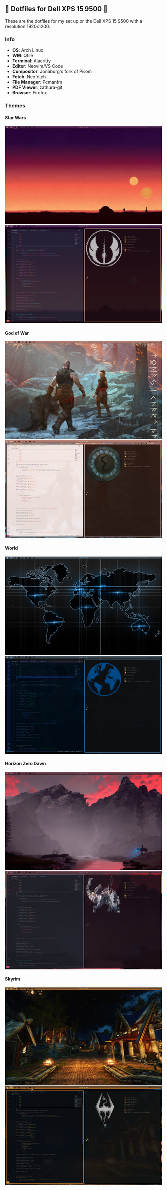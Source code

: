 ## 🔧 **Dotfiles for Dell XPS 15 9500** 🔧

These are the dotfiles for my set up on the Dell XPS 15 9500 with a resolution 1920x1200.

### Info
- **OS**: Arch Linux
- **WM**: Qtile
- **Terminal**: Alacritty
- **Editor**: Neovim/VS Code
- **Compositor**: Jonaburg's fork of Picom
- **Fetch**: Neofetch
- **File Manager**: Pcmanfm
- **PDF Viewer**: zathura-git
- **Browser**: Firefox

### Themes
#### Star Wars
![Star Wars blank](https://raw.githubusercontent.com/gabriel-contreras/xps_dots/main/Screenshots/sw_blank.png)
![Star Wars workflow](https://raw.githubusercontent.com/gabriel-contreras/xps_dots/main/Screenshots/sw_code.png)

#### God of War
![God of War blank](https://raw.githubusercontent.com/gabriel-contreras/xps_dots/main/Screenshots/gow_blank.png)
![God of War workflow](https://raw.githubusercontent.com/gabriel-contreras/xps_dots/main/Screenshots/gow_code.png)

#### World
![World blank](https://raw.githubusercontent.com/gabriel-contreras/xps_dots/main/Screenshots/world_blank.png)
![World workflow](https://raw.githubusercontent.com/gabriel-contreras/xps_dots/main/Screenshots/world_code.png)

#### Horizon Zero Dawn
![Horizon Zero Dawn blank](https://raw.githubusercontent.com/gabriel-contreras/xps_dots/main/Screenshots/hzd_blank.png)
![Horizon Zero Dawn workflow](https://raw.githubusercontent.com/gabriel-contreras/xps_dots/main/Screenshots/hzd_code.png)

#### Skyrim
![Skyrim blank](https://raw.githubusercontent.com/gabriel-contreras/xps_dots/main/Screenshots/skyrim_blank.png)
![Skyrim workflow](https://raw.githubusercontent.com/gabriel-contreras/xps_dots/main/Screenshots/skyrim_code.png)

